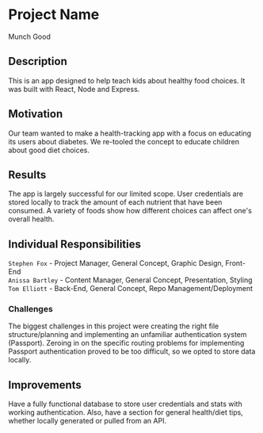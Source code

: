 # Project Name
Munch Good

## Description
This is an app designed to help teach kids about healthy food choices. It was built with React, Node and Express.
## Motivation
Our team wanted to make a health-tracking app with a focus on educating its users about diabetes. We re-tooled the concept to educate children about good diet choices.
## Results
The app is largely successful for our limited scope. User credentials are stored locally to track the amount of each nutrient that have been consumed. A variety of foods show how different choices can affect one's overall health.
## Individual Responsibilities
`Stephen Fox` - Project Manager, General Concept, Graphic Design, Front-End<br />
`Anissa Bartley` - Content Manager, General Concept, Presentation, Styling<br />
`Tom Elliott` - Back-End, General Concept, Repo Management/Deployment
### Challenges
The biggest challenges in this project were creating the right file structure/planning and implementing an unfamiliar authentication system (Passport). Zeroing in on the specific routing problems for implementing Passport authentication proved to be too difficult, so we opted to store data locally.
## Improvements
Have a fully functional database to store user credentials and stats with working authentication. Also, have a section for general health/diet tips, whether locally generated or pulled from an API.

